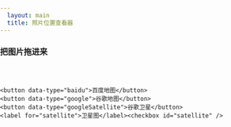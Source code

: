 ```yaml
---
  layout: main
  title: 照片位置查看器
---
```


<style>

    
    h2{
        font-size: 1rem;
    }
    html{
        height: 100%;
    }
    body{
        height: 100%;
        padding: 0;
        margin: 0;
        font-family: '微软雅黑';
        font-size: 14px;
    }
    
    table{
        border-collapse: collapse;
        border-spacing: 0;
        empty-cells: show;
        border: 1px solid #cbcbcb;

    }
    td,th{
        border-left: 1px solid #cbcbcb;
        border-width: 0 0 0 1px;
        font-size: inherit;
        margin: 0;
        overflow: visible;
        padding: .5em 1em;
        border-bottom: 1px solid #cbcbcb;
    }
    .container{
        height: 500px;
    }
    .picker{
            display: none;
        }
    @media screen and (max-width: 500px) {
        body,html {
            font-size: 28px;
            
        }
        h2{
            display: none;
        }
        .picker{
            display: block;
        }
    }

</style>

<h2>把图片拖进来</h2>
<div class="picker"><input type="file" id="filePicker"></div>
<div id="makeAndModel" style="height: 30px; "></div>
<div class="map_shift" id="mapShift">

    <button data-type="baidu">百度地图</button>
    <button data-type="google">谷歌地图</button>
    <button data-type="googleSatellite">谷歌卫星</button>
    <label for="satellite">卫星图</label><checkbox id="satellite" />

</div>
<div class="container" id="baiduMapCtn"></div>
<div class="container" id="googleMapCtn"></div>
<div class="detail" id="picDetail"></div>
<script type="text/javascript" src="//api.map.baidu.com/api?v=3.0&ak=XwGhtOZnTOQk7lFssFiI1GR3"></script>
<script src="/resource/2018/exif.js"></script>
<script src="/resource/2019/map_convertor.js"></script>

<script>

    var pageControl = {
        init: function(){
            this.baiduMapCtn = document.getElementById("baiduMapCtn");
            this.googleMapCtn = document.getElementById("googleMapCtn");
            this.baiduMap.init(this.baiduMapCtn);
            this.googleMap.init(this.googleMapCtn);
            this.currentMap = null;            
            var _this = this;
            //拖动
            var dragW = document.body;
            dragW.addEventListener("dragenter", function(e){
                e.preventDefault();
            });
            dragW.addEventListener("dragover", function(e){
                //console.log('dragover:', e);
                e.preventDefault();
            });
            dragW.addEventListener("dragleave", function(e){
                //console.log('dragleave:', e);
                e.preventDefault();
            });
            dragW.addEventListener("drop", function(e){
                e.preventDefault();
                _this.getFiles(e.dataTransfer.files);
            });
            var filePicker = document.getElementById("filePicker");
            filePicker.addEventListener("change", function(e){
                console.log(this);
                _this.getFiles(this.files);
            });
            //地图切换
            document.getElementById('mapShift').addEventListener('click', function(e){
                var target = e.target;
                if(target.nodeName == 'BUTTON'){
                    _this.changeMapTo(target.dataset.type);
                }
            })
            //图片
            this.picDetail = document.getElementById("picDetail");
            this.changeMapTo('baidu');
        },
        changeMapTo: function(type){
            if(type == 'baidu'){
                this.currentMap = this.baiduMap;
                this.baiduMapCtn.style.display = 'block';
                this.googleMapCtn.style.display = 'none';
            }else{
                this.currentMap = this.googleMap;
                this.baiduMapCtn.style.display = 'none';
                this.googleMapCtn.style.display = 'block';
            }
        },
        baiduMap: {
            init: function(ctn){
                var map = new BMap.Map(ctn);
                // 创建地图实例  
                var point = new BMap.Point(116.404, 39.915);
                // 创建点坐标  
                map.centerAndZoom(point, 15);
                // 初始化地图，设置中心点坐标和地图级别 
                var marker = new BMap.Marker(point); // 创建点
                map.enableScrollWheelZoom(true);
                map.addOverlay(marker);  
                this.marker = marker;
                this.map = map;
            },
            setPosition: function(x,y){
                var bdGps = GPS.GPSToBaidu(y, x);
                var bdPoint = new BMap.Point(bdGps.lng, bdGps.lat);
                var bdMarker = new BMap.Marker(bdPoint); // 创建点
                this.map.addOverlay(bdMarker); 
                
                return bdPoint;
                return;
                

                var ggPoint = new BMap.Point(x,y);
                var convertor = new BMap.Convertor();
                var pointArr = [];
                pointArr.push(ggPoint);
                var _this = this;
                convertor.translate(pointArr, 1, 5, function(data){
                    _this.marker.setPosition(data.points[0]);
                    _this.map.centerAndZoom(data.points[0], 15);
                })
            }
        },
        googleMap: {
            init: function(ctn){
                return;
                var point = new google.maps.LatLng(42.882688, -90.579412);
                //初始化
                var mapOptions = {
                    center: point,
                    zoom: 3,
                    zooms: [2,30]
                    mapTypeId: google.maps.MapTypeId.ROADMAP
                };
                var map = new google.maps.Map(ctn, mapOptions);
                map.setCenter(point);
                //设置级别
                map.setZoom(15);
                var marker = new google.maps.Marker({
                    position: point,
                    map: map
                });
                this.marker = marker;
                this.map = map;
            },
            setPosition: function(x,y){
                //设置中心点
                var point = new google.maps.LatLng(x,y);
                this.map.setCenter(point);
                this.marker.setPosition(point);
            }
        },
        getFiles: function (fileList){
            var _this = this;
            var imgCtn = document.getElementById('imgCtn');
            const zoomPoints = [];
            for(let i = 0; i < fileList.length; i++){
                var file = fileList[i];
                if(file.type.indexOf('image') === -1){
                    console.log('此文件不是图片：', file.name);
                    continue;
                }
                if(window.URL.createObjectURL){ //使用完成后可以通过revokeObjectURL释放内存
                    var tempImg = document.createElement('img');
                    tempImg.src = window.URL.createObjectURL(file);
                    console.log('通过URL创建图片',file);
                    //imgCtn.appendChild(tempImg);
                    EXIF.getData(file, function() {
                        var lon = EXIF.getTag(this, "GPSLongitude");
                        var lat = EXIF.getTag(this, "GPSLatitude");
                        var GPSLongitudeRef = EXIF.getTag(this, "GPSLongitudeRef");
                        var GPSLatitudeRef = EXIF.getTag(this, "GPSLatitudeRef");
                        makeAndModel.innerHTML = `${lon} ${GPSLongitudeRef} ${lat} ${GPSLatitudeRef}` ;
                        const {x, y} = _this.renderPoint(lon, lat, GPSLongitudeRef, GPSLatitudeRef);
                        console.log(x,y)
                        const bdPoints = _this.currentMap.setPosition(x, y);
                        console.log(i)
                        zoomPoints.push(bdPoints);
                        if(zoomPoints.length === 1){
                            _this.currentMap.map.centerAndZoom(bdPoints, 15);
                        }
                        _this.renderPictureDetail(this);
                    });
                }
            }
        },
        ConvertDMSToDD: function (degrees, minutes, seconds, direction) {
            var dd = degrees + minutes/60 + seconds/(60*60);
            if (direction == "S" || direction == "W") {
                dd = dd * -1;
            } // Don't do anything for N or E
            return dd;
        },
        renderPoint: function (lon, lat, GPSLongitudeRef, GPSLatitudeRef){
            var x = this.ConvertDMSToDD(+lon[0], +lon[1], +lon[2], GPSLongitudeRef);
            var y = this.ConvertDMSToDD(+lat[0], +lat[1], +lat[2], GPSLatitudeRef);
            return {
                x,
                y
            };
        },
        renderPictureDetail: function (obj){
            this.picDetail.innerHTML = '';
            var detailFields = {
                DateTimeOriginal: "拍摄时间",
                Make: "品牌",
                Model: "型号"
            };
            for(var field in detailFields){
                this.dumpDetail(detailFields[field], EXIF.getTag(obj, field));
            }
        },
        dumpDetail: function (name, value){
            var div = document.createElement('div');
            div.innerHTML = `
                <em>${name}<em>:<span>${value}</span>
            `;
            this.picDetail.appendChild(div);
        }
    };
    function initializegooglemap(){
        pageControl.init();  
    }
    pageControl.init();  

</script>
<script src="//ditu.google.com/maps/api/js?v=3&amp; sensor=false&amp; language=en&amp; callback=initializegooglemap"></script>

